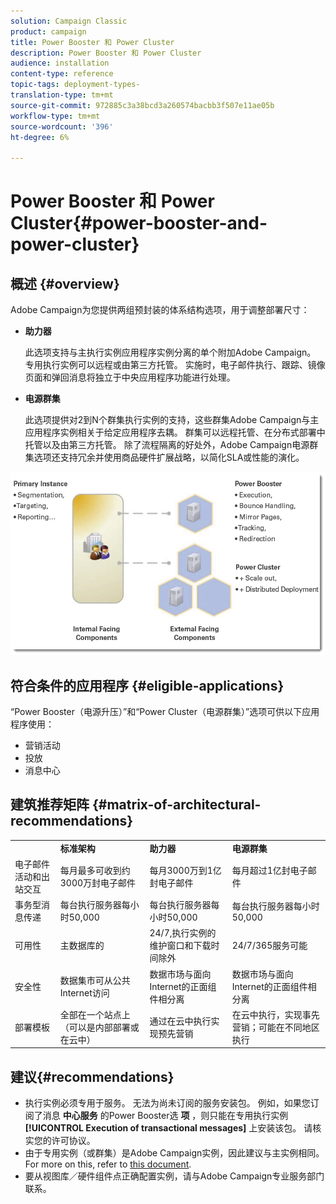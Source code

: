 ```yaml
---
solution: Campaign Classic
product: campaign
title: Power Booster 和 Power Cluster
description: Power Booster 和 Power Cluster
audience: installation
content-type: reference
topic-tags: deployment-types-
translation-type: tm+mt
source-git-commit: 972885c3a38bcd3a260574bacbb3f507e11ae05b
workflow-type: tm+mt
source-wordcount: '396'
ht-degree: 6%

---
```



# Power Booster 和 Power Cluster{#power-booster-and-power-cluster}

## 概述 {#overview}

Adobe Campaign为您提供两组预封装的体系结构选项，用于调整部署尺寸：

* **助力器**

   此选项支持与主执行实例应用程序实例分离的单个附加Adobe Campaign。 专用执行实例可以远程或由第三方托管。 实施时，电子邮件执行、跟踪、镜像页面和弹回消息将独立于中央应用程序功能进行处理。

* **电源群集**

   此选项提供对2到N个群集执行实例的支持，这些群集Adobe Campaign与主应用程序实例相关于给定应用程序去耦。 群集可以远程托管、在分布式部署中托管以及由第三方托管。 除了流程隔离的好处外，Adobe Campaign电源群集选项还支持冗余并使用商品硬件扩展战略，以简化SLA或性能的演化。

![](assets/architectural_options_diagram.png)

## 符合条件的应用程序 {#eligible-applications}

“Power Booster（电源升压）”和“Power Cluster（电源群集）”选项可供以下应用程序使用：

* 营销活动
* 投放
* 消息中心

## 建筑推荐矩阵 {#matrix-of-architectural-recommendations}

<table> 
 <tbody> 
  <tr> 
   <td> </td> 
   <td> <strong>标准架构</strong><br /> </td> 
   <td> <strong>助力器</strong><br /> </td> 
   <td> <strong>电源群集</strong><br /> </td> 
  </tr> 
  <tr> 
   <td> 电子邮件活动和出站交互<br /> </td> 
   <td> 每月最多可收到约3000万封电子邮件<br /> </td> 
   <td> 每月3000万到1亿封电子邮件<br /> </td> 
   <td> 每月超过1亿封电子邮件<br /> </td> 
  </tr> 
  <tr> 
   <td> 事务型消息传递<br /> </td> 
   <td> 每台执行服务器每小时50,000<br /> </td> 
   <td> 每台执行服务器每小时50,000<br /> </td> 
   <td> 每台执行服务器每小时50,000<br /> </td> 
  </tr> 
  <tr> 
   <td> 可用性<br /> </td> 
   <td> 主数据库的<br /> </td> 
   <td> 24/7,执行实例的维护窗口和下载时间除外<br /> </td> 
   <td> 24/7/365服务可能<br /> </td> 
  </tr> 
  <tr> 
   <td> 安全性<br /> </td> 
   <td> 数据集市可从公共Internet访问<br /> </td> 
   <td> 数据市场与面向Internet的正面组件相分离<br /> </td> 
   <td> 数据市场与面向Internet的正面组件相分离<br /> </td> 
  </tr> 
  <tr> 
   <td> 部署模板<br /> </td> 
   <td> 全部在一个站点上（可以是内部部署或在云中）<br /> </td> 
   <td> 通过在云中执行实现预先营销<br /> </td> 
   <td> 在云中执行，实现事先营销；可能在不同地区执行<br /> </td> 
  </tr> 
 </tbody> 
</table>

## 建议{#recommendations}

* 执行实例必须专用于服务。 无法为尚未订阅的服务安装包。 例如，如果您订阅了消息 **中心服务** 的Power Booster选 **项** ，则只能在专用执行实例 **[!UICONTROL Execution of transactional messages]** 上安装该包。 请核实您的许可协议。
* 由于专用实例（或群集）是Adobe Campaign实例，因此建议与主实例相同。 For more on this, refer to [this document](../../production/using/foreword.md).
* 要从视图库／硬件组件点正确配置实例，请与Adobe Campaign专业服务部门联系。

